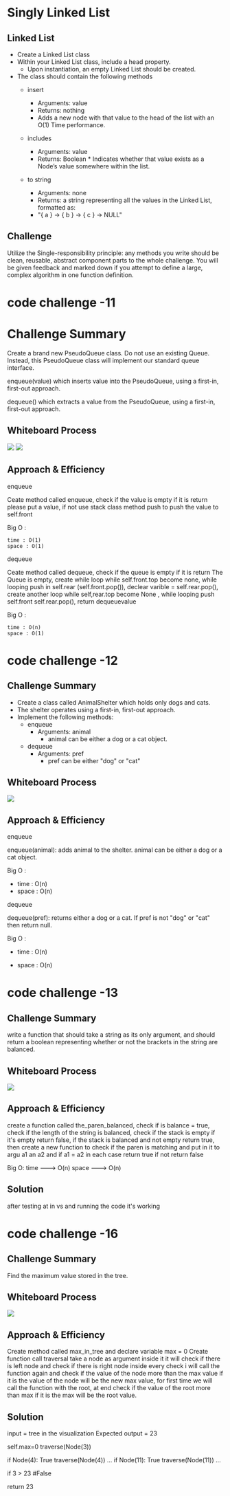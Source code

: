 # Singly Linked List
<!-- Short summary or background information -->
##  Linked List
* Create a Linked List class
* Within your Linked List class, include a head property. 
    * Upon instantiation, an empty Linked List should be created.
* The class should contain the following methods 
    * insert
        * Arguments: value
        * Returns: nothing
        * Adds a new node with that value to the head of the list with an O(1) Time performance.
    * includes 
        * Arguments: value
        * Returns: Boolean 
            * 
    Indicates whether that value exists as a Node’s value somewhere within the list.

    * to string 
        * Arguments: none
        * Returns: a string representing all the values in the Linked List, formatted as:
        * "{ a } -> { b } -> { c } -> NULL"

## Challenge
<!-- Description of the challenge -->
Utilize the Single-responsibility principle: any methods you write should be clean, reusable, abstract component parts to the whole challenge. You will be given feedback and marked down if you attempt to define a large, complex algorithm in one function definition.

<!-- ## Approach & Efficiency
What approach did you take? Why? What is the Big O space/time for this approach?


## API
Description of each method publicly available to your Linked List -->
# code challenge -11
# Challenge Summary
<!-- Description of the challenge -->
Create a brand new PseudoQueue class. Do not use an existing Queue. Instead, this PseudoQueue class will implement our standard queue interface.

enqueue(value) which inserts value into the PseudoQueue, using a first-in, first-out approach.

dequeue() which extracts a value from the PseudoQueue, using a first-in, first-out approach.
## Whiteboard Process
<!-- Embedded whiteboard image -->
![](code-challenges/enqueue.png)
![](code-challenges/dequeue.png)
## Approach & Efficiency
<!-- What approach did you take? Why? What is the Big O space/time for this approach? -->
enqueue

Ceate method called enqueue, check if the value is empty if it is return please put a value, if not use stack class method push to push the value to self.front

Big O :

    time : O(1)
    space : O(1)

dequeue

Ceate method called dequeue, check if the queue is empty if it is return The Queue is empty, create while loop while self.front.top become none, while looping push in self.rear (self.front.pop()), declear varible = self.rear.pop(), create another loop while self,rear.top become None , while looping push self.front self.rear.pop(), return dequeuevalue

Big O :

    time : O(n)
    space : O(1)


# code challenge -12

## Challenge Summary
<!-- Description of the challenge -->
* Create a class called AnimalShelter which holds only dogs and cats.
* The shelter operates using a first-in, first-out approach.
* Implement the following methods: 
    * enqueue
        * Arguments: animal 
            * animal can be either a dog or a cat object.
    * dequeue
        * Arguments: pref 
            * pref can be either "dog" or "cat"
## Whiteboard Process
<!-- Embedded whiteboard image -->
![](code-challenges/challenge-12-2.png)
## Approach & Efficiency
<!-- What approach did you take? Why? What is the Big O space/time for this approach? -->
enqueue

enqueue(animal): adds animal to the shelter. animal can be either a dog or a cat object.

Big O :
* time : O(n)
* space : O(n)

dequeue

dequeue(pref): returns either a dog or a cat. If pref is not "dog" or "cat" then return null.

Big O :

* time : O(n)

* space : O(n)






# code challenge -13

## Challenge Summary
<!-- Description of the challenge -->
write a function that  should take a string as its only argument, and should return a boolean representing whether or not the brackets in the string are  balanced.
## Whiteboard Process
<!-- Embedded whiteboard image -->
![](code-challenges/challenge13.png)
## Approach & Efficiency
<!-- What approach did you take? Why? What is the Big O space/time for this approach? -->
create a function called the_paren_balanced, check if is balance = true, check if the length of the string is balanced, check if the stack is empty if it's empty return false, if the stack is balanced and not empty return true, then create a new function to check if the paren is matching  and put in it to argu a1 an a2 and if a1 = a2 in each case return true if not return false

Big O:
time ---> O(n)
space ---> O(n)
## Solution
<!-- Show how to run your code, and examples of it in action -->

after testing at in vs and running the code it's working 


# code challenge -16
## Challenge Summary
<!-- Description of the challenge -->
Find the maximum value stored in the tree.

## Whiteboard Process
<!-- Embedded whiteboard image -->
![](code-challenges/challenge-16.png)
## Approach & Efficiency
<!-- What approach did you take? Why? What is the Big O space/time for this approach? -->
Create method called max_in_tree and declare variable max = 0 Create function call traversal take a node as argument inside it it will check if there is left node and check if there is right node inside  every check i will call the function again and check if the value of the  node more than the max value if it is the value of the node will be the new max value, for first time we will call the function with the root, at end check if the value of the root more than max if it is the max will be the root value.
## Solution
<!-- Show how to run your code, and examples of it in action -->
input = tree in the visualization
Expected output = 23

self.max=0
traverse(Node(3))

if Node(4): True
 traverse(Node(4))
...
if Node(11): True
   traverse(Node(11))
...

if 3 > 23 #False

return 23
